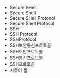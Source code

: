 ﻿- Secure SHell
- Secure Shell
- Secure SHell Protocol
- Secure Shell Protocol
- SSH
- SSH Protocol
- SSHProtocol
- SSH보안통신프로토콜
- SSH보안프로토콜
- SSH통신프로토콜
- SSH프로토콜
- 시큐어 셸
